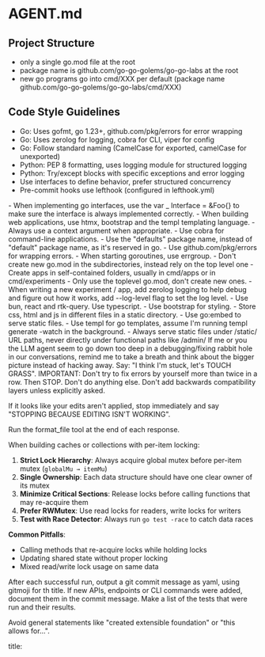 # AGENT.md

## Project Structure

- only a single go.mod file at the root
- package name is github.com/go-go-golems/go-go-labs at the root
- new go programs go into cmd/XXX per default (package name github.com/go-go-golems/go-go-labs/cmd/XXX)

## Code Style Guidelines

- Go: Uses gofmt, go 1.23+, github.com/pkg/errors for error wrapping
- Go: Uses zerolog for logging, cobra for CLI, viper for config
- Go: Follow standard naming (CamelCase for exported, camelCase for unexported)
- Python: PEP 8 formatting, uses logging module for structured logging
- Python: Try/except blocks with specific exceptions and error logging
- Use interfaces to define behavior, prefer structured concurrency
- Pre-commit hooks use lefthook (configured in lefthook.yml)

<goGuidelines>
- When implementing go interfaces, use the var _ Interface = &Foo{} to make sure the interface is always implemented correctly.
- When building web applications, use htmx, bootstrap and the templ templating language.
- Always use a context argument when appropriate.
- Use cobra for command-line applications.
- Use the "defaults" package name, instead of "default" package name, as it's reserved in go.
- Use github.com/pkg/errors for wrapping errors.
- When starting goroutines, use errgroup.
- Don't create new go.mod in the subdirectories, instead rely on the top level one
- Create apps in self-contained folders, usually in cmd/apps or in cmd/experiments
- Only use the toplevel go.mod, don't create new ones.
- When writing a new experiment / app, add zerolog logging to help debug and figure out how it works, add --log-level flag to set the log level.
</goGuidelines>

<webGuidelines>
- Use bun, react and rtk-query. Use typescript.
- Use bootstrap for styling.
- Store css, html and js in different files in a static directory.
- Use go:embed to serve static files.
- Use templ for go templates, assume I'm running templ generate -watch in the background.
- Always serve static files under /static/ URL paths, never directly under functional paths like /admin/
</webGuidelines>

<debuggingGuidelines>
If me or you the LLM agent seem to go down too deep in a debugging/fixing rabbit hole in our conversations, remind me to take a breath and think about the bigger picture instead of hacking away. Say: "I think I'm stuck, let's TOUCH GRASS".  IMPORTANT: Don't try to fix errors by yourself more than twice in a row. Then STOP. Don't do anything else.

</debuggingGuidelines>

<generalGuidelines>
Don't add backwards compatibility layers unless explicitly asked.

If it looks like your edits aren't applied, stop immediately and say "STOPPING BECAUSE EDITING ISN'T WORKING".

Run the format_file tool at the end of each response.
</generalGuidelines>

<concurrencyGuidelines>
When building caches or collections with per-item locking:

1. **Strict Lock Hierarchy**: Always acquire global mutex before per-item mutex (`globalMu → itemMu`)
2. **Single Ownership**: Each data structure should have one clear owner of its mutex
3. **Minimize Critical Sections**: Release locks before calling functions that may re-acquire them
4. **Prefer RWMutex**: Use read locks for readers, write locks for writers
5. **Test with Race Detector**: Always run `go test -race` to catch data races

**Common Pitfalls**:
- Calling methods that re-acquire locks while holding locks
- Updating shared state without proper locking
- Mixed read/write lock usage on same data
</concurrencyGuidelines>

<gitGuidelines>
After each successful run, output a git commit message as yaml, using gitmoji for th title.
If new APIs, endpoints or CLI commands were added, document them in the commit message.
Make a list of the tests that were run and their results.

Avoid general statements like "created extensible foundation" or "this allows for...".

title: <title>
description: <description>

and store in directory root as .git-commit-message.yaml
</gitGuidelines>